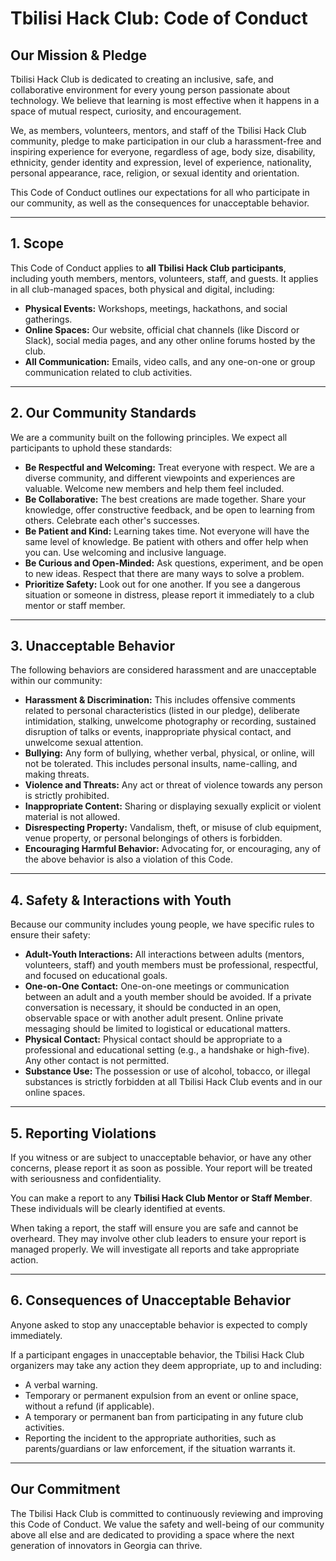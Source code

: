 # Tbilisi Hack Club: Code of Conduct

## Our Mission & Pledge

Tbilisi Hack Club is dedicated to creating an inclusive, safe, and collaborative environment for every young person passionate about technology. We believe that learning is most effective when it happens in a space of mutual respect, curiosity, and encouragement.

We, as members, volunteers, mentors, and staff of the Tbilisi Hack Club community, pledge to make participation in our club a harassment-free and inspiring experience for everyone, regardless of age, body size, disability, ethnicity, gender identity and expression, level of experience, nationality, personal appearance, race, religion, or sexual identity and orientation.

This Code of Conduct outlines our expectations for all who participate in our community, as well as the consequences for unacceptable behavior.

---

## 1. Scope

This Code of Conduct applies to **all Tbilisi Hack Club participants**, including youth members, mentors, volunteers, staff, and guests. It applies in all club-managed spaces, both physical and digital, including:

* **Physical Events:** Workshops, meetings, hackathons, and social gatherings.
* **Online Spaces:** Our website, official chat channels (like Discord or Slack), social media pages, and any other online forums hosted by the club.
* **All Communication:** Emails, video calls, and any one-on-one or group communication related to club activities.

---

## 2. Our Community Standards

We are a community built on the following principles. We expect all participants to uphold these standards:

* **Be Respectful and Welcoming:** Treat everyone with respect. We are a diverse community, and different viewpoints and experiences are valuable. Welcome new members and help them feel included.
* **Be Collaborative:** The best creations are made together. Share your knowledge, offer constructive feedback, and be open to learning from others. Celebrate each other's successes.
* **Be Patient and Kind:** Learning takes time. Not everyone will have the same level of knowledge. Be patient with others and offer help when you can. Use welcoming and inclusive language.
* **Be Curious and Open-Minded:** Ask questions, experiment, and be open to new ideas. Respect that there are many ways to solve a problem.
* **Prioritize Safety:** Look out for one another. If you see a dangerous situation or someone in distress, please report it immediately to a club mentor or staff member.

---

## 3. Unacceptable Behavior

The following behaviors are considered harassment and are unacceptable within our community:

* **Harassment & Discrimination:** This includes offensive comments related to personal characteristics (listed in our pledge), deliberate intimidation, stalking, unwelcome photography or recording, sustained disruption of talks or events, inappropriate physical contact, and unwelcome sexual attention.
* **Bullying:** Any form of bullying, whether verbal, physical, or online, will not be tolerated. This includes personal insults, name-calling, and making threats.
* **Violence and Threats:** Any act or threat of violence towards any person is strictly prohibited.
* **Inappropriate Content:** Sharing or displaying sexually explicit or violent material is not allowed.
* **Disrespecting Property:** Vandalism, theft, or misuse of club equipment, venue property, or personal belongings of others is forbidden.
* **Encouraging Harmful Behavior:** Advocating for, or encouraging, any of the above behavior is also a violation of this Code.

---

## 4. Safety & Interactions with Youth

Because our community includes young people, we have specific rules to ensure their safety:

* **Adult-Youth Interactions:** All interactions between adults (mentors, volunteers, staff) and youth members must be professional, respectful, and focused on educational goals.
* **One-on-One Contact:** One-on-one meetings or communication between an adult and a youth member should be avoided. If a private conversation is necessary, it should be conducted in an open, observable space or with another adult present. Online private messaging should be limited to logistical or educational matters.
* **Physical Contact:** Physical contact should be appropriate to a professional and educational setting (e.g., a handshake or high-five). Any other contact is not permitted.
* **Substance Use:** The possession or use of alcohol, tobacco, or illegal substances is strictly forbidden at all Tbilisi Hack Club events and in our online spaces.

---

## 5. Reporting Violations

If you witness or are subject to unacceptable behavior, or have any other concerns, please report it as soon as possible. Your report will be treated with seriousness and confidentiality.

You can make a report to any **Tbilisi Hack Club Mentor or Staff Member**. These individuals will be clearly identified at events.

When taking a report, the staff will ensure you are safe and cannot be overheard. They may involve other club leaders to ensure your report is managed properly. We will investigate all reports and take appropriate action.

---

## 6. Consequences of Unacceptable Behavior

Anyone asked to stop any unacceptable behavior is expected to comply immediately.

If a participant engages in unacceptable behavior, the Tbilisi Hack Club organizers may take any action they deem appropriate, up to and including:

* A verbal warning.
* Temporary or permanent expulsion from an event or online space, without a refund (if applicable).
* A temporary or permanent ban from participating in any future club activities.
* Reporting the incident to the appropriate authorities, such as parents/guardians or law enforcement, if the situation warrants it.

---

## Our Commitment

The Tbilisi Hack Club is committed to continuously reviewing and improving this Code of Conduct. We value the safety and well-being of our community above all else and are dedicated to providing a space where the next generation of innovators in Georgia can thrive.
